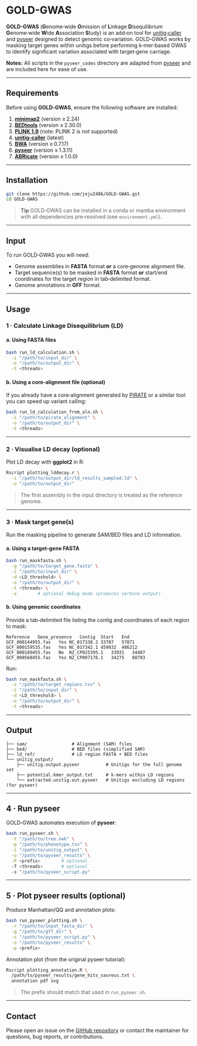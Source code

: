 # GOLD-GWAS

**GOLD-GWAS** (**G**enome‑wide **O**mission of **L**inkage **D**isequilibrium **G**enome‑wide **W**ide **A**ssociation **S**tudy) is an add‑on tool for [unitig‑caller](https://github.com/bacpop/unitig-caller) and [pyseer](https://github.com/weecology/pyseer) designed to detect genomic co‑variation. GOLD‑GWAS works by masking target genes within unitigs before performing k‑mer‑based GWAS to identify significant variation associated with target‑gene carriage.

**Notes:** All scripts in the `pyseer_codes` directory are adapted from [pyseer](https://github.com/weecology/pyseer) and are included here for ease of use.

---

## Requirements

Before using **GOLD‑GWAS**, ensure the following software are installed:

1. **[minimap2](https://github.com/lh3/minimap2)** (version ≥ 2.24)
2. **[BEDtools](https://bedtools.readthedocs.io/en/latest/)** (version ≥ 2.30.0)
3. **[PLINK 1.9](https://www.cog-genomics.org/plink/1.9/)** (note: PLINK 2 is *not* supported)
4. **[unitig‑caller](https://github.com/bacpop/unitig-caller)** (latest)
5. **[BWA](http://bio-bwa.sourceforge.net/)** (version ≥ 0.7.17)
6. **[pyseer](https://github.com/weecology/pyseer)** (version ≥ 1.3.11)
7. **[ABRicate](https://github.com/tseemann/abricate)** (version ≥ 1.0.0)

---

## Installation

```bash
git clone https://github.com/jeju2486/GOLD-GWAS.git
cd GOLD-GWAS
```

> **Tip**
> GOLD‑GWAS can be installed in a conda or mamba environment with all dependencies pre‑resolved (see `environment.yml`).

---

## Input

To run GOLD‑GWAS you will need:

* Genome assemblies in **FASTA** format **or** a core‑genome alignment file.
* Target sequence(s) to be masked in **FASTA** format **or** start/end coordinates for the target region in tab‑delimited format.
* Genome annotations in **GFF** format.

---

## Usage

### 1 · Calculate Linkage Disequilibrium (LD)

#### a. Using FASTA files

```bash
bash run_ld_calculation.sh \
  -i "/path/to/input_dir" \
  -o "/path/to/output_dir" \
  -t <threads>
```

#### b. Using a core‑alignment file (optional)

If you already have a core‑alignment generated by [PIRATE](https://github.com/SionBayliss/PIRATE) or a similar tool you can speed up variant calling:

```bash
bash run_ld_calculation_from_aln.sh \
  -i "/path/to/pirate_alignment" \
  -o "/path/to/output_dir" \
  -t <threads>
```

---

### 2 · Visualise LD decay (optional)

Plot LD decay with **ggplot2** in R:

```bash
Rscript plotting_lddecay.r \
  -i "/path/to/output_dir/ld_results_sampled.ld" \
  -o "/path/to/output_dir"
```

> The first assembly in the input directory is treated as the reference genome.

---

### 3 · Mask target gene(s)

Run the masking pipeline to generate SAM/BED files and LD information.

#### a. Using a target‑gene FASTA

```bash
bash run_maskfasta.sh \
  -g "/path/to/target_gene.fasta" \
  -i "/path/to/input_dir" \
  -d <LD_threshold> \
  -o "/path/to/output_dir" \
  -t <threads> \
  -x        # optional debug mode (produces verbose output)
```

#### b. Using genomic coordinates

Provide a tab‑delimited file listing the contig and coordinates of each region to mask:

```text
Reference	Gene_presence	Contig	Start	End
GCF_000144955.fas	Yes	NC_017338.2	33707	57871
GCF_000159535.fas	Yes	NC_017342.1	459032	486212
GCF_000189455.fas	No	NZ_CP025395.1	33931	34407
GCF_000568455.fas	Yes	NZ_CP007176.1	34275	88793
```

Run:

```bash
bash run_maskfasta.sh \
  -s "/path/to/target_regions.tsv" \
  -i "/path/to/input_dir" \
  -d <LD_threshold> \
  -o "/path/to/output_dir" \
  -t <threads>
```

---

## Output

```
├── sam/                 # Alignment (SAM) files
├── bed/                 # BED files (simplified SAM)
├── ld_ref/              # LD region FASTA + BED files
└── unitig_output/
    ├── unitig.output.pyseer          # Unitigs for the full genome set
    ├── potential.kmer_output.txt     # k‑mers within LD regions
    └── extracted.unitig.out.pyseer   # Unitigs excluding LD regions (for pyseer)
```

---

## 4 · Run pyseer

GOLD‑GWAS automates execution of **pyseer**:

```bash
bash run_pyseer.sh \
  -t "/path/to/tree.nwk" \
  -p "/path/to/phenotype.tsv" \
  -i "/path/to/unitig_output" \
  -o "/path/to/pyseer_results" \
  -P <prefix>        # optional
  -T <threads>       # optional
  -s "/path/to/pyseer_script.py"
```

---

## 5 · Plot pyseer results (optional)

Produce Manhattan/QQ and annotation plots:

```bash
bash run_pyseer_plotting.sh \
  -r "/path/to/input_fasta_dir" \
  -g "/path/to/gff_dir" \
  -s "/path/to/pyseer_script.py" \
  -o "/path/to/pyseer_results" \
  -p <prefix>
```

Annotation plot (from the original pyseer tutorial):

```bash
Rscript plotting_annotation.R \
  /path/to/pyseer_results/gene_hits_saureus.txt \
  annotation pdf svg
```

> The prefix should match that used in `run_pyseer.sh`.

---

## Contact

Please open an issue on the [GitHub repository](https://github.com/jeju2486/GOLD-GWAS) or contact the maintainer for questions, bug reports, or contributions.
